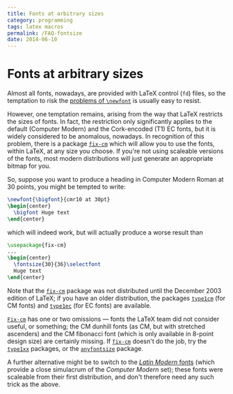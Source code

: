 ```yaml
---
title: Fonts at arbitrary sizes
category: programming
tags: latex macros
permalink: /FAQ-fontsize
date: 2014-06-10
---
```


# Fonts at arbitrary sizes

Almost all fonts, nowadays, are provided with LaTeX control
(`fd`) files, so the temptation to risk the
[problems of `\newfont`](/FAQ-newfontstar) is usually easy to
resist.

However, one temptation remains, arising from the way that LaTeX
restricts the sizes of fonts.  In fact, the restriction only
significantly applies to the default (Computer Modern) and the
Cork-encoded (T1) EC fonts, but it is widely considered to be
anomalous, nowadays.  In recognition of this problem, there is a
package [`fix-cm`](https://ctan.org/pkg/fix-cm) which will allow you to use the fonts, within
LaTeX, at any size you choose.  If you're not using scaleable
versions of the fonts, most modern distributions will just generate an
appropriate bitmap for you.

So, suppose you want to produce a heading in Computer Modern Roman at
30 points, you might be tempted to write:
```latex
\newfont{\bigfont}{cmr10 at 30pt}
\begin{center}
  \bigfont Huge text
\end{center}
```
which will indeed work, but will actually produce a worse result than
```latex
\usepackage{fix-cm}
...
\begin{center}
  \fontsize{30}{36}\selectfont
  Huge text
\end{center}
```
Note that the [`fix-cm`](https://ctan.org/pkg/fix-cm) package was not distributed until the
December 2003 edition of LaTeX; if you have an older distribution,
the packages [`type1cm`](https://ctan.org/pkg/type1cm) (for CM fonts) and
[`type1ec`](https://ctan.org/pkg/type1ec) (for EC fonts) are available.

[`Fix-cm`](https://ctan.org/pkg/fix-cm) has one or two omissions&nbsp;&mdash; fonts the LaTeX
team did not consider useful, or something; the CM dunhill fonts (as
CM, but with stretched ascenders) and the CM fibonacci font (which is only
available in 8-point design size) are certainly missing.  If
[`fix-cm`](https://ctan.org/pkg/fix-cm) doesn't do the job, try the [`type1xx`](https://ctan.org/pkg/type1cm)
packages, or the [`anyfontsize`](https://ctan.org/pkg/anyfontsize) package.

A further alternative might be to switch to the
[_Latin Modern_ fonts](/FAQ-uselmfonts) (which
provide a close simulacrum of the _Computer Modern_ set);
these fonts were scaleable from their first
distribution, and don't therefore need any such trick as the above.
